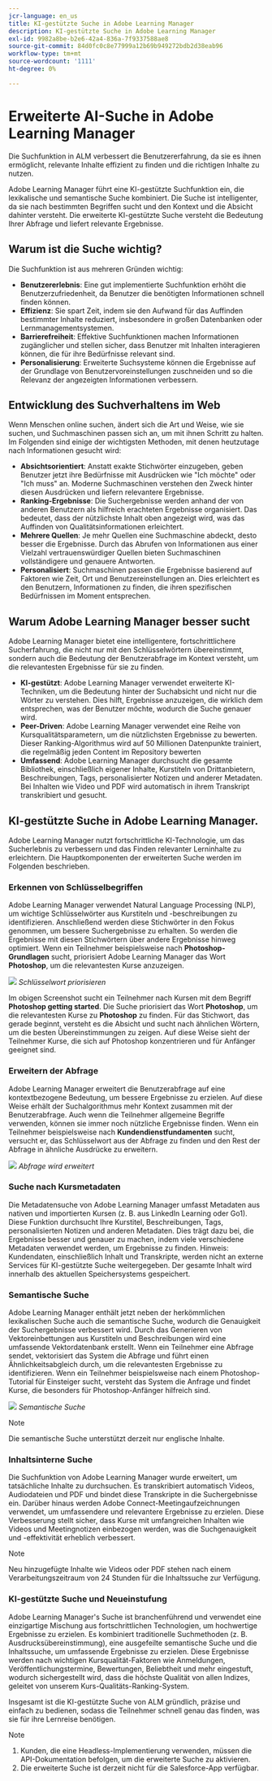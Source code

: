 ```yaml
---
jcr-language: en_us
title: KI-gestützte Suche in Adobe Learning Manager
description: KI-gestützte Suche in Adobe Learning Manager
exl-id: 9982a8be-b2e6-42a4-836a-7f9337588ae8
source-git-commit: 84d0fc0c8e77999a12b69b949272bdb2d38eab96
workflow-type: tm+mt
source-wordcount: '1111'
ht-degree: 0%

---
```


# Erweiterte AI-Suche in Adobe Learning Manager

Die Suchfunktion in ALM verbessert die Benutzererfahrung, da sie es ihnen ermöglicht, relevante Inhalte effizient zu finden und die richtigen Inhalte zu nutzen.

Adobe Learning Manager führt eine KI-gestützte Suchfunktion ein, die lexikalische und semantische Suche kombiniert. Die Suche ist intelligenter, da sie nach bestimmten Begriffen sucht und den Kontext und die Absicht dahinter versteht. Die erweiterte KI-gestützte Suche versteht die Bedeutung Ihrer Abfrage und liefert relevante Ergebnisse.

## Warum ist die Suche wichtig?

Die Suchfunktion ist aus mehreren Gründen wichtig:

* **Benutzererlebnis**: Eine gut implementierte Suchfunktion erhöht die Benutzerzufriedenheit, da Benutzer die benötigten Informationen schnell finden können.
* **Effizienz**: Sie spart Zeit, indem sie den Aufwand für das Auffinden bestimmter Inhalte reduziert, insbesondere in großen Datenbanken oder Lernmanagementsystemen.
* **Barrierefreiheit**: Effektive Suchfunktionen machen Informationen zugänglicher und stellen sicher, dass Benutzer mit Inhalten interagieren können, die für ihre Bedürfnisse relevant sind.
* **Personalisierung**: Erweiterte Suchsysteme können die Ergebnisse auf der Grundlage von Benutzervoreinstellungen zuschneiden und so die Relevanz der angezeigten Informationen verbessern.

## Entwicklung des Suchverhaltens im Web

Wenn Menschen online suchen, ändert sich die Art und Weise, wie sie suchen, und Suchmaschinen passen sich an, um mit ihnen Schritt zu halten. Im Folgenden sind einige der wichtigsten Methoden, mit denen heutzutage nach Informationen gesucht wird:

* **Absichtsorientiert**: Anstatt exakte Stichwörter einzugeben, geben Benutzer jetzt ihre Bedürfnisse mit Ausdrücken wie &quot;Ich möchte&quot; oder &quot;Ich muss&quot; an. Moderne Suchmaschinen verstehen den Zweck hinter diesen Ausdrücken und liefern relevantere Ergebnisse.
* **Ranking-Ergebnisse**: Die Suchergebnisse werden anhand der von anderen Benutzern als hilfreich erachteten Ergebnisse organisiert. Das bedeutet, dass der nützlichste Inhalt oben angezeigt wird, was das Auffinden von Qualitätsinformationen erleichtert.
* **Mehrere Quellen**: Je mehr Quellen eine Suchmaschine abdeckt, desto besser die Ergebnisse. Durch das Abrufen von Informationen aus einer Vielzahl vertrauenswürdiger Quellen bieten Suchmaschinen vollständigere und genauere Antworten.
* **Personalisiert**: Suchmaschinen passen die Ergebnisse basierend auf Faktoren wie Zeit, Ort und Benutzereinstellungen an. Dies erleichtert es den Benutzern, Informationen zu finden, die ihren spezifischen Bedürfnissen im Moment entsprechen.

## Warum Adobe Learning Manager besser sucht

Adobe Learning Manager bietet eine intelligentere, fortschrittlichere Sucherfahrung, die nicht nur mit den Schlüsselwörtern übereinstimmt, sondern auch die Bedeutung der Benutzerabfrage im Kontext versteht, um die relevantesten Ergebnisse für sie zu finden.

* **KI-gestützt**: Adobe Learning Manager verwendet erweiterte KI-Techniken, um die Bedeutung hinter der Suchabsicht und nicht nur die Wörter zu verstehen. Dies hilft, Ergebnisse anzuzeigen, die wirklich dem entsprechen, was der Benutzer möchte, wodurch die Suche genauer wird.
* **Peer-Driven**: Adobe Learning Manager verwendet eine Reihe von Kursqualitätsparametern, um die nützlichsten Ergebnisse zu bewerten. Dieser Ranking-Algorithmus wird auf 50 Millionen Datenpunkte trainiert, die regelmäßig jeden Content im Repository bewerten
* **Umfassend**: Adobe Learning Manager durchsucht die gesamte Bibliothek, einschließlich eigener Inhalte, Kurstiteln von Drittanbietern, Beschreibungen, Tags, personalisierter Notizen und anderer Metadaten. Bei Inhalten wie Video und PDF wird automatisch in ihrem Transkript transkribiert und gesucht.

## KI-gestützte Suche in Adobe Learning Manager.

Adobe Learning Manager nutzt fortschrittliche KI-Technologie, um das Sucherlebnis zu verbessern und das Finden relevanter Lerninhalte zu erleichtern. Die Hauptkomponenten der erweiterten Suche werden im Folgenden beschrieben.

### Erkennen von Schlüsselbegriffen

Adobe Learning Manager verwendet Natural Language Processing (NLP), um wichtige Schlüsselwörter aus Kurstiteln und -beschreibungen zu identifizieren. Anschließend werden diese Stichwörter in den Fokus genommen, um bessere Suchergebnisse zu erhalten. So werden die Ergebnisse mit diesen Stichwörtern über andere Ergebnisse hinweg optimiert. Wenn ein Teilnehmer beispielsweise nach **Photoshop-Grundlagen** sucht, priorisiert Adobe Learning Manager das Wort **Photoshop**, um die relevantesten Kurse anzuzeigen.

![](assets/search-2.png)
_Schlüsselwort priorisieren_

Im obigen Screenshot sucht ein Teilnehmer nach Kursen mit dem Begriff **Photoshop getting started**. Die Suche priorisiert das Wort **Photoshop**, um die relevantesten Kurse zu **Photoshop** zu finden. Für das Stichwort, das gerade beginnt, versteht es die Absicht und sucht nach ähnlichen Wörtern, um die besten Übereinstimmungen zu zeigen. Auf diese Weise sieht der Teilnehmer Kurse, die sich auf Photoshop konzentrieren und für Anfänger geeignet sind.

### Erweitern der Abfrage

Adobe Learning Manager erweitert die Benutzerabfrage auf eine kontextbezogene Bedeutung, um bessere Ergebnisse zu erzielen. Auf diese Weise erhält der Suchalgorithmus mehr Kontext zusammen mit der Benutzerabfrage. Auch wenn die Teilnehmer allgemeine Begriffe verwenden, können sie immer noch nützliche Ergebnisse finden. Wenn ein Teilnehmer beispielsweise nach **Kundendienstfundamenten** sucht, versucht er, das Schlüsselwort aus der Abfrage zu finden und den Rest der Abfrage in ähnliche Ausdrücke zu erweitern.

![](assets/search-1.png)
_Abfrage wird erweitert_

### Suche nach Kursmetadaten

Die Metadatensuche von Adobe Learning Manager umfasst Metadaten aus nativen und importierten Kursen (z. B. aus LinkedIn Learning oder Go1). Diese Funktion durchsucht Ihre Kurstitel, Beschreibungen, Tags, personalisierten Notizen und anderen Metadaten. Dies trägt dazu bei, die Ergebnisse besser und genauer zu machen, indem viele verschiedene Metadaten verwendet werden, um Ergebnisse zu finden.
Hinweis: Kundendaten, einschließlich Inhalt und Transkripte, werden nicht an externe Services für KI-gestützte Suche weitergegeben. Der gesamte Inhalt wird innerhalb des aktuellen Speichersystems gespeichert.

### Semantische Suche

Adobe Learning Manager enthält jetzt neben der herkömmlichen lexikalischen Suche auch die semantische Suche, wodurch die Genauigkeit der Suchergebnisse verbessert wird. Durch das Generieren von Vektoreinbettungen aus Kurstiteln und Beschreibungen wird eine umfassende Vektordatenbank erstellt. Wenn ein Teilnehmer eine Abfrage sendet, vektorisiert das System die Abfrage und führt einen Ähnlichkeitsabgleich durch, um die relevantesten Ergebnisse zu identifizieren. Wenn ein Teilnehmer beispielsweise nach einem Photoshop-Tutorial für Einsteiger sucht, versteht das System die Anfrage und findet Kurse, die besonders für Photoshop-Anfänger hilfreich sind.

![](assets/semantic-search.png)
_Semantische Suche_

>[!NOTE]
>
>Die semantische Suche unterstützt derzeit nur englische Inhalte.

### Inhaltsinterne Suche

Die Suchfunktion von Adobe Learning Manager wurde erweitert, um tatsächliche Inhalte zu durchsuchen. Es transkribiert automatisch Videos, Audiodateien und PDF und bindet diese Transkripte in die Suchergebnisse ein. Darüber hinaus werden Adobe Connect-Meetingaufzeichnungen verwendet, um umfassendere und relevantere Ergebnisse zu erzielen. Diese Verbesserung stellt sicher, dass Kurse mit umfangreichen Inhalten wie Videos und Meetingnotizen einbezogen werden, was die Suchgenauigkeit und -effektivität erheblich verbessert.

>[!NOTE]
>
>Neu hinzugefügte Inhalte wie Videos oder PDF stehen nach einem Verarbeitungszeitraum von 24 Stunden für die Inhaltssuche zur Verfügung.

### KI-gestützte Suche und Neueinstufung

Adobe Learning Manager&#39;s Suche ist branchenführend und verwendet eine einzigartige Mischung aus fortschrittlichen Technologien, um hochwertige Ergebnisse zu erzielen. Es kombiniert traditionelle Suchmethoden (z. B. Ausdrucksübereinstimmung), eine ausgefeilte semantische Suche und die Inhaltssuche, um umfassende Ergebnisse zu erzielen. Diese Ergebnisse werden nach wichtigen Kursqualität-Faktoren wie Anmeldungen, Veröffentlichungstermine, Bewertungen, Beliebtheit und mehr eingestuft, wodurch sichergestellt wird, dass die höchste Qualität von allen Indizes, geleitet von unserem Kurs-Qualitäts-Ranking-System.

Insgesamt ist die KI-gestützte Suche von ALM gründlich, präzise und einfach zu bedienen, sodass die Teilnehmer schnell genau das finden, was sie für ihre Lernreise benötigen.


>[!NOTE]
>
>1. Kunden, die eine Headless-Implementierung verwenden, müssen die API-Dokumentation befolgen, um die erweiterte Suche zu aktivieren.
>2. Die erweiterte Suche ist derzeit nicht für die Salesforce-App verfügbar.
